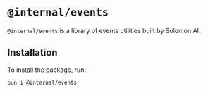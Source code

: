 # `@internal/events`

`@internal/events` is a library of events utilities built by Solomon AI.

## Installation

To install the package, run:

```bash
bun i @internal/events
```
